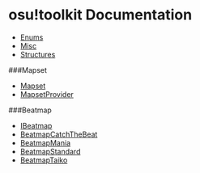 osu!toolkit Documentation
=========================

* [Enums](enums)
* [Misc](misc)
* [Structures](structures)

###Mapset
* [Mapset](mapset/mapset)
* [MapsetProvider](mapset/mapsetprovider)

###Beatmap
* [IBeatmap](beatmap/ibeatmap)
* [BeatmapCatchTheBeat](beatmap/beatmapcatchthebeat)
* [BeatmapMania](beatmap/beatmapmania)
* [BeatmapStandard](beatmap/beatmapstandard)
* [BeatmapTaiko](beatmap/beatmaptaiko)